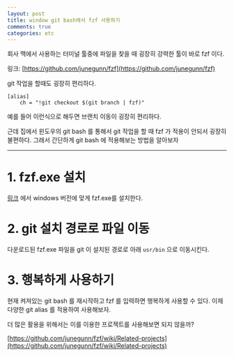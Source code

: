 ```yaml
---
layout: post
title: window git bash에서 fzf 사용하기
comments: true 
categories: etc
---
```


회사 맥에서 사용하는 터미널 툴중에 파일을 찾을 때 굉장히 강력한 툴이 바로 fzf 이다.

링크: [https://github.com/junegunn/fzf](https://github.com/junegunn/fzf)

git 작업을 할때도 굉장히 편리하다.

```
[alias]
    ch = "!git checkout $(git branch | fzf)"
```
예를 들어 이런식으로 해두면 브랜치 이동이 굉장히 편리하다.

근데 집에서 윈도우의 git bash 를 통해서 git 작업을 할 때 fzf 가 적용이 안되서 굉장히 불편하다.
그래서 간단하게 git bash 에 적용해보는 방법을 알아보자

---

# 1. fzf.exe 설치
[링크](https://github.com/junegunn/fzf/releases) 에서 windows 버전에 맞게 fzf.exe를 설치한다.

# 2. git 설치 경로로 파일 이동
다운로드된 fzf.exe 파일을 git 이 설치된 경로로 아래 `usr/bin` 으로 이동시킨다.

# 3. 행복하게 사용하기
현재 켜져있는 git bash 를 재시작하고 fzf 를 입력하면 행복하게 사용할 수 있다.
이제 다양한 git alias 를 적용하여 사용해보자.

더 많은 활용을 위해서는 이를 이용한 프로젝트를 사용해보면 되지 않을까?

[https://github.com/junegunn/fzf/wiki/Related-projects](https://github.com/junegunn/fzf/wiki/Related-projects)